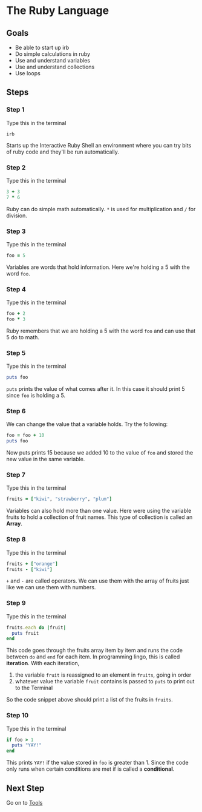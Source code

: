 # The Ruby Language

## Goals

* Be able to start up irb
* Do simple calculations in ruby
* Use and understand variables
* Use and understand collections
* Use loops

## Steps
### Step 1
Type this in the terminal

```text
irb
```
Starts up the Interactive Ruby Shell an environment where you can try bits of ruby code and they'll be run automatically.


### Step 2

Type this in the terminal

```ruby
3 + 3
7 * 6
```

Ruby can do simple math automatically.
`*` is used for multiplication and
`/` for division.

### Step 3

Type this in the terminal

```ruby
foo = 5
```
Variables are words that hold information. Here we're holding a 5 with the word
`foo`.

### Step 4

Type this in the terminal

```ruby
foo + 2
foo * 3
```

Ruby remembers that we are holding a 5 with the word `foo` and can use that 5 do to math.

### Step 5

Type this in the terminal

```ruby
puts foo
```

`puts` prints the value of what comes after it. In this case it should print 5 since `foo` is holding a 5.

### Step 6

We can change the value that a variable holds. Try the following:

```ruby
foo = foo + 10
puts foo
```

Now puts prints 15 because we added 10 to the value of `foo` and stored the new value in the same variable.

### Step 7

Type this in the terminal

```ruby
fruits = ["kiwi", "strawberry", "plum"]
```

Variables can also hold more than one value. Here were using the variable fruits to hold a collection of fruit names.
This type of collection is called an **Array**.


### Step 8

Type this in the terminal

```ruby
fruits + ["orange"]
fruits - ["kiwi"]
```

`+` and
`-` are called operators. We can use them with the array of fruits just like we can use them with numbers.

### Step 9

Type this in the terminal

```ruby
fruits.each do |fruit|
  puts fruit
end
```

This code goes through the fruits array item by item and runs the code between `do` and `end` for each item.
In programming lingo, this is called __iteration__. With each iteration,

1. the variable `fruit` is reassigned to an element in `fruits`, going in
   order
2. whatever value the variable `fruit` contains is passed to `puts` to print
   out to the Terminal

So the code snippet above should print a list of the fruits in `fruits`.

### Step 10

Type this in the terminal

```ruby
if foo > 1
  puts "YAY!"
end
```

This prints `YAY!` if the value stored in `foo` is greater than 1. Since the code only runs when certain
conditions are met if is called a **conditional**.

## Next Step

Go on to [Tools](tools)

